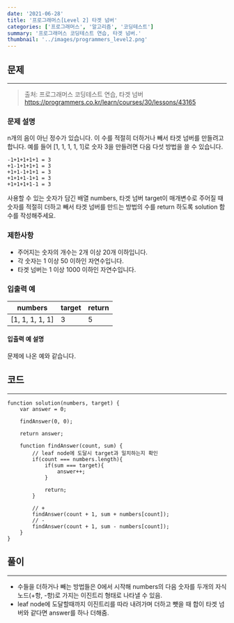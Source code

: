 ```yaml
---
date: '2021-06-28'
title: '프로그래머스[Level 2] 타겟 넘버'
categories: ['프로그래머스', '알고리즘', '코딩테스트']
summary: '프로그래머스 코딩테스트 연습, 타겟 넘버.'
thumbnail: '../images/programmers_level2.png'
---
```


## 문제

---

> 출처: 프로그래머스 코딩테스트 연습, 타겟 넘버<br>https://programmers.co.kr/learn/courses/30/lessons/43165

### 문제 설명

n개의 음이 아닌 정수가 있습니다. 이 수를 적절히 더하거나 빼서 타겟 넘버를 만들려고 합니다. 예를 들어 [1, 1, 1, 1, 1]로 숫자 3을 만들려면 다음 다섯 방법을 쓸 수 있습니다.

```
-1+1+1+1+1 = 3
+1-1+1+1+1 = 3
+1+1-1+1+1 = 3
+1+1+1-1+1 = 3
+1+1+1+1-1 = 3
```

사용할 수 있는 숫자가 담긴 배열 numbers, 타겟 넘버 target이 매개변수로 주어질 때 숫자를 적절히 더하고 빼서 타겟 넘버를 만드는 방법의 수를 return 하도록 solution 함수를 작성해주세요.

### 제한사항

- 주어지는 숫자의 개수는 2개 이상 20개 이하입니다.
- 각 숫자는 1 이상 50 이하인 자연수입니다.
- 타겟 넘버는 1 이상 1000 이하인 자연수입니다.

### 입출력 예

| numbers         | target | return |
| --------------- | ------ | ------ |
| [1, 1, 1, 1, 1] | 3      | 5      |

#### 입출력 예 설명

문제에 나온 예와 같습니다.

## 코드

---

```
function solution(numbers, target) {
    var answer = 0;

    findAnswer(0, 0);

    return answer;

    function findAnswer(count, sum) {
        // leaf node에 도달시 target과 일치하는지 확인
        if(count === numbers.length){
            if(sum === target){
                answer++;
            }

            return;
        }

        // +
        findAnswer(count + 1, sum + numbers[count]);
        // -
        findAnswer(count + 1, sum - numbers[count]);
    }
}
```

## 풀이

---

- 수들을 더하거나 빼는 방법들은 0에서 시작해 numbers의 다음 숫자를 두개의 자식노드(+항, -항)로 가지는 이진트리 형태로 나타낼 수 있음.
- leaf node에 도달할때까지 이진트리를 따라 내려가며 더하고 뺏을 때 합이 타겟 넘버와 같다면 answer를 하나 더해줌.
